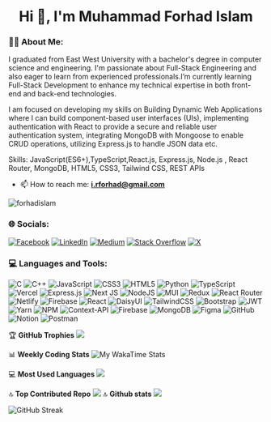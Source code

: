 <h1 align="center">Hi 👋, I'm Muhammad Forhad Islam</h1>
<h3 align="left">👨‍💼 About Me:</h3>

<p>I graduated from East West University with a bachelor's degree in computer science and engineering. I'm passionate about Full-Stack Engineering and also eager to learn from experienced professionals.I’m currently learning Full-Stack Development to enhance my technical expertise in both front-end and back-end technologies.

I am focused on developing my skills on Building Dynamic Web Applications where I can build component-based user interfaces (UIs), implementing authentication with React to provide a secure and reliable user authentication system, integrating MongoDB with Mongoose to enable CRUD operations, utilizing Express.js to handle JSON data etc.

Skills: JavaScript(ES6+),TypeScript,React.js, Express.js, Node.js , React Router, MongoDB, HTML5, CSS3, Tailwind CSS, REST APIs 
<br/>
</p>

- 📫 How to reach me: **i.rforhad@gmail.com**

<p align="left"> <img src="https://komarev.com/ghpvc/?username=forhadislamse&label=Profile%20views&color=0e75b6&style=flat" alt="forhadislam" /> </p>

### 🌐 Socials:
[![Facebook](https://img.shields.io/badge/Facebook-%231877F2.svg?logo=Facebook&logoColor=white)](https://facebook.com/r0ben/) [![LinkedIn](https://img.shields.io/badge/LinkedIn-%230077B5.svg?logo=linkedin&logoColor=white)](https://linkedin.com/in/forhad11/) [![Medium](https://img.shields.io/badge/Medium-12100E?logo=medium&logoColor=white)](https://medium.com/@forhadRoben) [![Stack Overflow](https://img.shields.io/badge/-Stackoverflow-FE7A16?logo=stack-overflow&logoColor=white)](https://stackoverflow.com/users/29388026/muhammad-forhad-islam) [![X](https://img.shields.io/badge/X-black.svg?logo=X&logoColor=white)](https://x.com/forhadroben) 

### 💻 Languages and Tools:
![C](https://img.shields.io/badge/c-%2300599C.svg?style=for-the-badge&logo=c&logoColor=white) ![C++](https://img.shields.io/badge/c++-%2300599C.svg?style=for-the-badge&logo=c%2B%2B&logoColor=white) ![JavaScript](https://img.shields.io/badge/javascript-%23323330.svg?style=for-the-badge&logo=javascript&logoColor=%23F7DF1E) ![CSS3](https://img.shields.io/badge/css3-%231572B6.svg?style=for-the-badge&logo=css3&logoColor=white) ![HTML5](https://img.shields.io/badge/html5-%23E34F26.svg?style=for-the-badge&logo=html5&logoColor=white) ![Python](https://img.shields.io/badge/python-3670A0?style=for-the-badge&logo=python&logoColor=ffdd54) ![TypeScript](https://img.shields.io/badge/typescript-%23007ACC.svg?style=for-the-badge&logo=typescript&logoColor=white) ![Vercel](https://img.shields.io/badge/vercel-%23000000.svg?style=for-the-badge&logo=vercel&logoColor=white) ![Express.js](https://img.shields.io/badge/express.js-%23404d59.svg?style=for-the-badge&logo=express&logoColor=%2361DAFB) ![Next JS](https://img.shields.io/badge/Next-black?style=for-the-badge&logo=next.js&logoColor=white) ![NodeJS](https://img.shields.io/badge/node.js-6DA55F?style=for-the-badge&logo=node.js&logoColor=white) ![MUI](https://img.shields.io/badge/MUI-%230081CB.svg?style=for-the-badge&logo=mui&logoColor=white) ![Redux](https://img.shields.io/badge/redux-%23593d88.svg?style=for-the-badge&logo=redux&logoColor=white) ![React Router](https://img.shields.io/badge/React_Router-CA4245?style=for-the-badge&logo=react-router&logoColor=white) ![Netlify](https://img.shields.io/badge/netlify-%23000000.svg?style=for-the-badge&logo=netlify&logoColor=#00C7B7) ![Firebase](https://img.shields.io/badge/firebase-%23039BE5.svg?style=for-the-badge&logo=firebase) ![React](https://img.shields.io/badge/react-%2320232a.svg?style=for-the-badge&logo=react&logoColor=%2361DAFB) ![DaisyUI](https://img.shields.io/badge/daisyui-5A0EF8?style=for-the-badge&logo=daisyui&logoColor=white) ![TailwindCSS](https://img.shields.io/badge/tailwindcss-%2338B2AC.svg?style=for-the-badge&logo=tailwind-css&logoColor=white) ![Bootstrap](https://img.shields.io/badge/bootstrap-%238511FA.svg?style=for-the-badge&logo=bootstrap&logoColor=white) ![JWT](https://img.shields.io/badge/JWT-black?style=for-the-badge&logo=JSON%20web%20tokens) ![Yarn](https://img.shields.io/badge/yarn-%232C8EBB.svg?style=for-the-badge&logo=yarn&logoColor=white) ![NPM](https://img.shields.io/badge/NPM-%23CB3837.svg?style=for-the-badge&logo=npm&logoColor=white) ![Context-API](https://img.shields.io/badge/Context--Api-000000?style=for-the-badge&logo=react) ![Firebase](https://img.shields.io/badge/firebase-a08021?style=for-the-badge&logo=firebase&logoColor=ffcd34) ![MongoDB](https://img.shields.io/badge/MongoDB-%234ea94b.svg?style=for-the-badge&logo=mongodb&logoColor=white) ![Figma](https://img.shields.io/badge/figma-%23F24E1E.svg?style=for-the-badge&logo=figma&logoColor=white) ![GitHub](https://img.shields.io/badge/github-%23121011.svg?style=for-the-badge&logo=github&logoColor=white) ![Notion](https://img.shields.io/badge/Notion-%23000000.svg?style=for-the-badge&logo=notion&logoColor=white) ![Postman](https://img.shields.io/badge/Postman-FF6C37?style=for-the-badge&logo=postman&logoColor=white)

🏆 **GitHub Trophies**
![](https://github-profile-trophy.vercel.app/?username=forhadislamse&theme=tokyonight&no-frame=false&no-bg=true&margin-w=4)

📊 **Weekly Coding Stats**
![My WakaTime Stats](https://github-readme-stats.vercel.app/api/wakatime?username=forhadislamse&theme=tokyonight)

💻 **Most Used Languages**
![](https://github-readme-stats.vercel.app/api/top-langs?username=forhadislamse&show_icons=true&locale=en&theme=tokyonight)

🔝 **Top Contributed Repo**
![](https://github-contributor-stats.vercel.app/api?username=forhadislamse&limit=5&theme=tokyonight&combine_all_yearly_contributions=true)
🔝 **Github stats**
![](https://github-readme-stats.vercel.app/api?username=forhadislamse&show_icons=true&locale=en&theme=tokyonight)

<p><img src="https://github-readme-streak-stats.herokuapp.com/?user=forhadislamse&theme=tokyonight-light&hide_border=true" alt="GitHub Streak" /></p>



